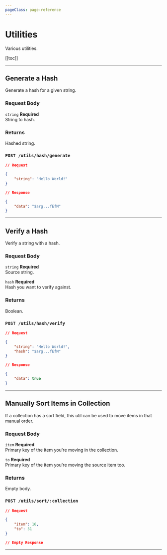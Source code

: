 ```yaml
---
pageClass: page-reference
---
```


# Utilities

<div class="two-up">
<div class="left">

Various utilities.

</div>
<div class="right">

[[toc]]

</div>
</div>

---

## Generate a Hash

Generate a hash for a given string.

<div class="two-up">
<div class="left">

### Request Body

<div class="definitions">

`string` **Required**\
String to hash.

</div>

### Returns

Hashed string.

</div>
<div class="right">

### `POST /utils/hash/generate`

```json
// Request

{
	"string": "Hello World!"
}
```

```json
// Response

{
	"data": "$arg...fEfM"
}
```

</div>
</div>

---

## Verify a Hash

Verify a string with a hash.

<div class="two-up">
<div class="left">

### Request Body

<div class="definitions">

`string` **Required**\
Source string.

`hash` **Required**\
Hash you want to verify against.

</div>

### Returns

Boolean.

</div>
<div class="right">

### `POST /utils/hash/verify`

```json
// Request

{
	"string": "Hello World!",
	"hash": "$arg...fEfM"
}
```

```json
// Response

{
	"data": true
}
```

</div>
</div>

---

## Manually Sort Items in Collection

If a collection has a sort field, this util can be used to move items in that manual order.

<div class="two-up">
<div class="left">

### Request Body

<div class="definitions">

`item` **Required**\
Primary key of the item you're moving in the collection.

`to` **Required**\
Primary key of the item you're moving the source item too.

</div>

### Returns

Empty body.

</div>
<div class="right">

### `POST /utils/sort/:collection`

```json
// Request

{
	"item": 16,
	"to": 51
}
```

```json
// Empty Response
```

</div>
</div>

---
